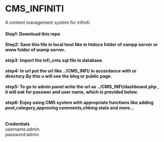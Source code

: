 # CMS_INFINITI
A content management system for infiniti

<h4>
<b>Step1:</b> Download this repo</br></br>
<b>Step2:</b> Save this file in local host like in htdocs folder of xampp server or www folder of wamp server.</br></br>
<b>step3:</b> Import the infi_cms.sql file in database.</br></br>
<b>step4:</b> In url put the url like ../CMS_INFI/ in accordance with ur directory.By this u will see the blog or public page.</br></br>
<b>step5:</b> To go to admin panel write the url as ../CMS_INFI/dashboard.php , it will ask for passwor and user name, which is provided below.</br></br>
<b>step6:</b> Enjoy using CMS system with appropriate functions like adding post,category,approving comments,chking stats and more...</br></br>
</h4>

<b>Credentials</b></br>
username:admin</br>
password:admin</br>
